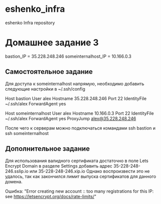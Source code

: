 # eshenko_infra
eshenko Infra repository

Домашнее задание 3
==================

bastion_IP = 35.228.248.246
someinternalhost_IP = 10.166.0.3


Самостоятельное задание
-----------------------

Для доступа к someinternalhost напрямую, необходимо добавить следующие настройки в ~/.ssh/config

Host bastion
  User alex
  Hostname 35.228.248.246
  Port 22
  IdentityFile ~/.ssh/alex
  ForwardAgent yes

Host someinternalhost
  User alex
  Hostname 10.166.0.3
  Port 22
  IdentityFile ~/.ssh/alex
  ForwardAgent yes
  ProxyJump alex@35.228.248.246

После чего к серверам можно подключаться командами
ssh bastion и ssh someinternalhost

Дополнительное задание
----------------------

Для использования валидного сертификата достаточно в поле Lets Encrypt Domain в разделе Settings
добавить адрес 35-228-248-246.sslip.io или 35-228-248-246.xip.io
Однако воспроизвести это не удалось, так как закончился лимит выпуска сертификатов для данного домена.

Ошибка:
"Error creating new account :: too many registrations for this IP: see https://letsencrypt.org/docs/rate-limits/"
